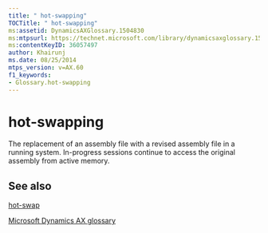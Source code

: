 ```yaml
---
title: " hot-swapping"
TOCTitle: " hot-swapping"
ms:assetid: DynamicsAXGlossary.1504830
ms:mtpsurl: https://technet.microsoft.com/library/dynamicsaxglossary.1504830(v=AX.60)
ms:contentKeyID: 36057497
author: Khairunj
ms.date: 08/25/2014
mtps_version: v=AX.60
f1_keywords:
- Glossary.hot-swapping
---
```


# hot-swapping

The replacement of an assembly file with a revised assembly file in a running system. In-progress sessions continue to access the original assembly from active memory.

## See also

[hot-swap](hot-swap.md)

[Microsoft Dynamics AX glossary](glossary/microsoft-dynamics-ax-glossary.md)

  


